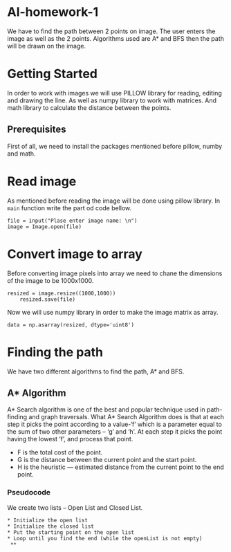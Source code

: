 # AI-homework-1
We have to find the path between 2 points on image. The user enters the image as well as the 2 points. Algorithms used are A* and BFS then the path will be drawn on the image.
# Getting Started
In order to work with images we will use PILLOW library for reading, editing and drawing the line. As well as numpy library to work with matrices. And math library to calculate the distance between the points.
## Prerequisites
First of all, we need to install the packages mentioned before pillow, numby and math.
# Read image
As mentioned before reading the image will be done using pillow library. In `main` function write the part od code bellow.
```
file = input("Plase enter image name: \n")
image = Image.open(file)
```
# Convert image to array
Before converting image pixels into array we need to chane the dimensions of the image to be 1000x1000.
```
resized = image.resize((1000,1000))
    resized.save(file)
```
Now we will use numpy library in order to make the image matrix as array.
```
data = np.asarray(resized, dtype='uint8')
```
# Finding the path
We have two different algorithms to find the path, A* and BFS.
## A* Algorithm
A* Search algorithm is one of the best and popular technique used in path-finding and graph traversals. What A* Search Algorithm does is that at each step it picks the point according to a value-‘f’ which is a parameter equal to the sum of two other parameters – ‘g’ and ‘h’. At each step it picks the point having the lowest ‘f’, and process that point.
* F is the total cost of the point.
* G is the distance between the current point and the start point.
* H is the heuristic — estimated distance from the current point to the end point.
### Pseudocode
We create two lists – Open List and Closed List.
```
* Initialize the open list
* Initialize the closed list
* Put the starting point on the open list
* Loop until you find the end (while the openList is not empty)
 **
